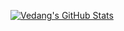 [![Vedang's GitHub Stats](https://github-readme-stats.vercel.app/api?username=vedangwartikar&show_icons=true&theme=merko&include_all_commits=true)](https://github.com/anuraghazra/github-readme-stats)
